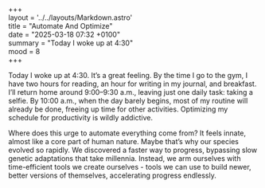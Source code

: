 +++  
layout = '../../layouts/Markdown.astro'  
title = "Automate And Optimize"  
date = "2025-03-18 07:32 +0100"  
summary = "Today I woke up at 4:30"  
mood = 8  
+++  

Today I woke up at 4:30. It’s a great feeling. By the time I go to the gym, I have two hours for reading, an hour for writing in my journal, and breakfast. I’ll return home around 9:00–9:30 a.m., leaving just one daily task: taking a selfie. By 10:00 a.m., when the day barely begins, most of my routine will already be done, freeing up time for other activities. Optimizing my schedule for productivity is wildly addictive.  

Where does this urge to automate everything come from? It feels innate, almost like a core part of human nature. Maybe that’s why our species evolved so rapidly. We discovered a faster way to progress, bypassing slow genetic adaptations that take millennia. Instead, we arm ourselves with time-efficient tools we create ourselves - tools we can use to build newer, better versions of themselves, accelerating progress endlessly.